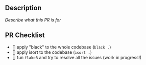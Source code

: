 ## Description

_Describe what this PR is for_


## PR Checklist

- [] apply "black" to the whole codebase (`black .`) 
- [] apply isort to the codebase (`isort .`)
- [] fun `flake8` and try to resolve all the issues (work in progress!)
